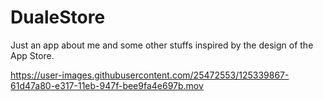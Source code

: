 # DualeStore
Just an app about me  and some other stuffs inspired by the design of the App Store. 

https://user-images.githubusercontent.com/25472553/125339867-61d47a80-e317-11eb-947f-bee9fa4e697b.mov



